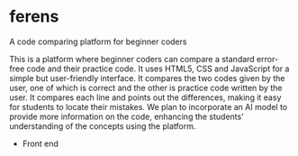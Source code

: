 # ferens
A code comparing platform for beginner coders 


This is a platform where beginner coders can compare a standard error-free code and their practice code. It uses HTML5, CSS and JavaScript for a simple but user-friendly interface. It compares the two codes given by the user, one of which is correct and the other is practice code written by the user. It compares each line and points out the differences, making it easy for students to locate their mistakes. We plan to incorporate an AI model to provide more information on the code, enhancing the students' understanding of the concepts using the platform.


- Front end 
